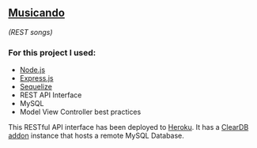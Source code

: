 [Musicando](https://musicando-rest.herokuapp.com/)
---
_(REST songs)_
<h3>For this project I used:</h3>  

- [Node.js](https://nodejs.org)
- [Express.js](https://expressjs.com/)
- [Sequelize](https://sequelize.org/)
- REST API Interface
- MySQL
- Model View Controller best practices

This RESTful API interface has been deployed to [Heroku](https://devcenter.heroku.com/start). It has a [ClearDB addon](https://elements.heroku.com/addons/cleardb) instance that hosts a remote MySQL Database.